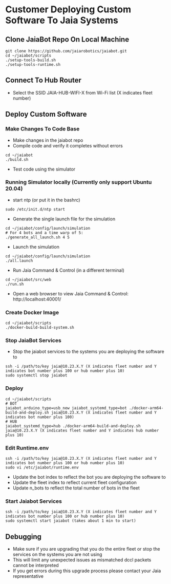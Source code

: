 # Customer Deploying Custom Software To Jaia Systems

## Clone JaiaBot Repo On Local Machine

```
git clone https://github.com/jaiarobotics/jaiabot.git
cd ~/jaiabot/scripts
./setup-tools-build.sh
./setup-tools-runtime.sh
```

## Connect To Hub Router

* Select the SSID JAIA-HUB-WIFI-X from Wi-Fi list (X indicates fleet number)

## Deploy Custom Software

### Make Changes To Code Base

* Make changes in the jaiabot repo
* Compile code and verify it completes without errors
```
cd ~/jaiabot
./build.sh
```

* Test code using the simulator

### Running Simulator locally (Currently only support Ubuntu 20.04)

* start ntp (or put it in the bashrc)
```
sudo /etc/init.d/ntp start
```

* Generate the single launch file for the simulation
```
cd ~/jaiabot/config/launch/simulation
# For 4 bots and a time warp of 5:
./generate_all_launch.sh 4 5
```

* Launch the simulation
```
cd ~/jaiabot/config/launch/simulation
./all.launch
```

* Run Jaia Command & Control (in a different terminal)
```
cd ~/jaiabot/src/web
./run.sh
```

* Open a web browser to view Jaia Command & Control:    http://localhost:40001/

### Create Docker Image

```
cd ~/jaiabot/scripts
./docker-build-build-system.sh
```

### Stop JaiaBot Services

* Stop the jaiabot services to the systems you are deploying the software to

```
ssh -i /path/to/key jaia@10.23.X.Y (X indicates fleet number and Y indicates bot number plus 100 or hub number plus 10)
sudo systemctl stop jaiabot
```

### Deploy

```
cd ~/jaiabot/scripts
# BOT
jaiabot_arduino_type=usb_new jaiabot_systemd_type=bot ./docker-arm64-build-and-deploy.sh jaia@10.23.X.Y (X indicates fleet number and Y indicates bot number plus 100)
# HUB
jaiabot_systemd_type=hub ./docker-arm64-build-and-deploy.sh jaia@10.23.X.Y (X indicates fleet number and Y indicates hub number plus 10)
```

### Edit Runtime.env

```
ssh -i /path/to/key jaia@10.23.X.Y (X indicates fleet number and Y indicates bot number plus 100 or hub number plus 10)
sudo vi /etc/jaiabot/runtime.env
```

* Update the bot index to reflect the bot you are deploying the software to
* Update the fleet index to reflect current fleet configuration
* Update n_bots to reflect the total number of bots in the fleet

### Start Jaiabot Services

```
ssh -i /path/to/key jaia@10.23.X.Y (X indicates fleet number and Y indicates bot number plus 100 or hub number plus 10)
sudo systemctl start jaiabot (takes about 1 min to start)
```

## Debugging

* Make sure if you are upgrading that you do the entire fleet or stop the services on the systems you are not using
* This will limit any unexpected issues as mismatched dccl packets cannot be interpreted
* If you get errors during this upgrade process please contact your Jaia representative
